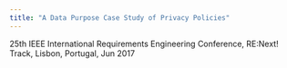 ```yaml
---
title: "A Data Purpose Case Study of Privacy Policies"
---
```


25th IEEE International Requirements Engineering Conference, RE:Next! Track, Lisbon, Portugal, Jun 2017

